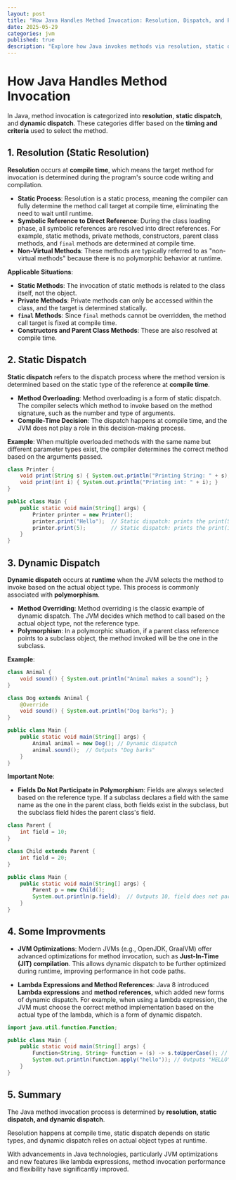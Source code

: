 ```yaml
---
layout: post
title: "How Java Handles Method Invocation: Resolution, Dispatch, and Polymorphism"
date: 2025-05-29
categories: jvm
published: true
description: "Explore how Java invokes methods via resolution, static dispatch, and dynamic dispatch. Includes polymorphism, JIT optimizations, and lambda examples."
---
```


# How Java Handles Method Invocation
In Java, method invocation is categorized into **resolution**, **static dispatch**, and **dynamic dispatch**. These categories differ based on the **timing and criteria** used to select the method.

## 1. Resolution (Static Resolution)

**Resolution** occurs at **compile time**, which means the target method for invocation is determined during the program's source code writing and compilation.

- **Static Process**: Resolution is a static process, meaning the compiler can fully determine the method call target at compile time, eliminating the need to wait until runtime.
- **Symbolic Reference to Direct Reference**: During the class loading phase, all symbolic references are resolved into direct references. For example, static methods, private methods, constructors, parent class methods, and `final` methods are determined at compile time.
- **Non-Virtual Methods**: These methods are typically referred to as "non-virtual methods" because there is no polymorphic behavior at runtime.

**Applicable Situations**:
- **Static Methods**: The invocation of static methods is related to the class itself, not the object.
- **Private Methods**: Private methods can only be accessed within the class, and the target is determined statically.
- **`final` Methods**: Since `final` methods cannot be overridden, the method call target is fixed at compile time.
- **Constructors and Parent Class Methods**: These are also resolved at compile time.

## 2. Static Dispatch
**Static dispatch** refers to the dispatch process where the method version is determined based on the static type of the reference at **compile time**.

- **Method Overloading**: Method overloading is a form of static dispatch. The compiler selects which method to invoke based on the method signature, such as the number and type of arguments.
- **Compile-Time Decision**: The dispatch happens at compile time, and the JVM does not play a role in this decision-making process.

**Example**: When multiple overloaded methods with the same name but different parameter types exist, the compiler determines the correct method based on the arguments passed.

```java
class Printer {
    void print(String s) { System.out.println("Printing String: " + s); }
    void print(int i) { System.out.println("Printing int: " + i); }
}

public class Main {
    public static void main(String[] args) {
        Printer printer = new Printer();
        printer.print("Hello");  // Static dispatch: prints the print(String s) method
        printer.print(5);        // Static dispatch: prints the print(int i) method
    }
}
```

## 3. Dynamic Dispatch
**Dynamic dispatch** occurs at **runtime** when the JVM selects the method to invoke based on the actual object type. This process is commonly associated with **polymorphism**.

- **Method Overriding**: Method overriding is the classic example of dynamic dispatch. The JVM decides which method to call based on the actual object type, not the reference type.
- **Polymorphism**: In a polymorphic situation, if a parent class reference points to a subclass object, the method invoked will be the one in the subclass.

**Example**:
```java
class Animal {
    void sound() { System.out.println("Animal makes a sound"); }
}

class Dog extends Animal {
    @Override
    void sound() { System.out.println("Dog barks"); }
}

public class Main {
    public static void main(String[] args) {
        Animal animal = new Dog(); // Dynamic dispatch
        animal.sound();  // Outputs "Dog barks"
    }
}
```

**Important Note**:
- **Fields Do Not Participate in Polymorphism**: Fields are always selected based on the reference type. If a subclass declares a field with the same name as the one in the parent class, both fields exist in the subclass, but the subclass field hides the parent class's field.

```java
class Parent {
    int field = 10;
}

class Child extends Parent {
    int field = 20;
}

public class Main {
    public static void main(String[] args) {
        Parent p = new Child();
        System.out.println(p.field);  // Outputs 10, field does not participate in dynamic dispatch
    }
}
```

## 4. Some Improvments

- **JVM Optimizations**: Modern JVMs (e.g., OpenJDK, GraalVM) offer advanced optimizations for method invocation, such as **Just-In-Time (JIT) compilation**. This allows dynamic dispatch to be further optimized during runtime, improving performance in hot code paths.

- **Lambda Expressions and Method References**: Java 8 introduced **Lambda expressions** and **method references**, which added new forms of dynamic dispatch. For example, when using a lambda expression, the JVM must choose the correct method implementation based on the actual type of the lambda, which is a form of dynamic dispatch.

```java
import java.util.function.Function;

public class Main {
    public static void main(String[] args) {
        Function<String, String> function = (s) -> s.toUpperCase(); // Dynamic dispatch
        System.out.println(function.apply("hello")); // Outputs "HELLO"
    }
}
```

## 5. Summary
The Java method invocation process is determined by **resolution, static dispatch, and dynamic dispatch**. 

Resolution happens at compile time, static dispatch depends on static types, and dynamic dispatch relies on actual object types at runtime. 

With advancements in Java technologies, particularly JVM optimizations and new features like lambda expressions, method invocation performance and flexibility have significantly improved.
